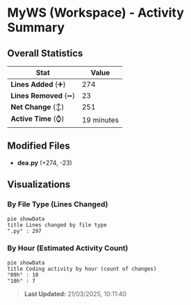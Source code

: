 # MyWS (Workspace) - Activity Summary 

## Overall Statistics

| Stat                   | Value                                                             |
| ---------------------- | ----------------------------------------------------------------- |
| **Lines Added** (➕)   | 274                                          |
| **Lines Removed** (➖) | 23                                        |
| **Net Change** (↕)    | 251                |
| **Active Time** (⌚)   | 19 minutes |


## Modified Files
- **dea.py** (+274, -23)

## Visualizations

### By File Type (Lines Changed)

```mermaid
pie showData
title Lines changed by file type
".py" : 297
```

### By Hour (Estimated Activity Count)

```mermaid
pie showData
title Coding activity by hour (count of changes)
"09h" : 10
"10h" : 7
```


> **Last Updated:** 21/03/2025, 10:11:40